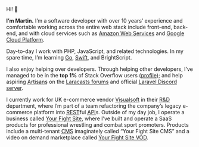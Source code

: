 Hi! :wave:

**I’m Martin.** I’m a software developer with over 10 years’ experience and comfortable working across the entire web stack include front-end, back-end, and with cloud services such as [Amazon Web Services][1] and [Google Cloud Platform][2].

Day-to-day I work with PHP, JavaScript, and related technologies. In my spare time, I’m learning [Go][9], [Swift][10], and BrightScript.

I also enjoy helping over developers. Through helping other developers, I’ve managed to be in the **top 1%** of Stack Overflow users ([profile][8]); and help aspiring <abbr title="Demonym for developers working with Laravel">Artisans</abbr> on the [Laracasts forums][3] and official [Laravel Discord server][4].

I currently work for UK e-commerce vendor [Visualsoft][5] in their <abbr title="Research & Development">R&D</abbr> department, where I’m part of a team refactoring the company’s legacy e-commerce platform into <abbr title="Representational State Transfer">REST</abbr>ful <abbr title="Application Programming Interface">API</abbr>s. Outside of my day job, I operate a business called [Your Fight Site][6], where I’ve built and operate a SaaS products for professional wrestling and combat sport promoters. Products include a multi-tenant <abbr title="Content Management System">CMS</abbr> imaginately called “Your Fight Site CMS” and a video on demand marketplace called [Your Fight Site VOD][7].

[1]: https://aws.amazon.com
[2]: https://cloud.google.com
[3]: https://laracasts.com/discuss
[4]: https://discord.gg/BBqhd9V
[5]: https://www.visualsoft.co.uk
[6]: https://www.yourfightsite.com/?utm_source=github&utm_medium=web&utm_campaign=readme
[7]: https://vod.yourfightsite.com/?utm_source=github&utm_medium=web&utm_campaign=readme
[8]: https://stackoverflow.com/users/102205/martin-bean?tab=profile
[9]: https://golang.org
[10]: https://developer.apple.com/swift/
